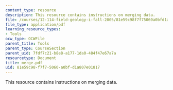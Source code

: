 ```yaml
---
content_type: resource
description: This resource contains instructions on merging data.
file: /courses/12-114-field-geology-i-fall-2005/81e59c98f7f75060a0bfd1a807e01817_merge.pdf
file_type: application/pdf
learning_resource_types:
- Tools
ocw_type: OCWFile
parent_title: Tools
parent_type: CourseSection
parent_uid: 7fdf7c21-b8e8-a177-1da0-484f47e67a7a
resourcetype: Document
title: merge.pdf
uid: 81e59c98-f7f7-5060-a0bf-d1a807e01817
---
```

This resource contains instructions on merging data.

